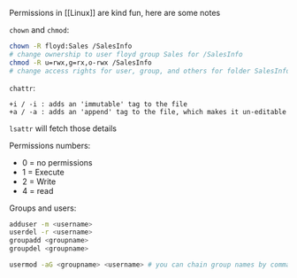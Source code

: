 Permissions in [[Linux]] are kind fun, here are some notes

`chown` and `chmod`:
```sh
chown -R floyd:Sales /SalesInfo
# change ownership to user floyd group Sales for /SalesInfo
chmod -R u=rwx,g=rx,o-rwx /SalesInfo
# change access rights for user, group, and others for folder SalesInfo
```

`chattr`:
```
+i / -i : adds an 'immutable' tag to the file
+a / -a : adds an 'append' tag to the file, which makes it un-editable
```
`lsattr` will fetch those details

Permissions numbers:
- 0 = no permissions
- 1 = Execute
- 2 = Write
- 4 = read

Groups and users:
```sh
adduser -m <username>
userdel -r <username>
groupadd <groupname>
groupdel <groupname>

usermod -aG <groupname> <username> # you can chain group names by commas
```